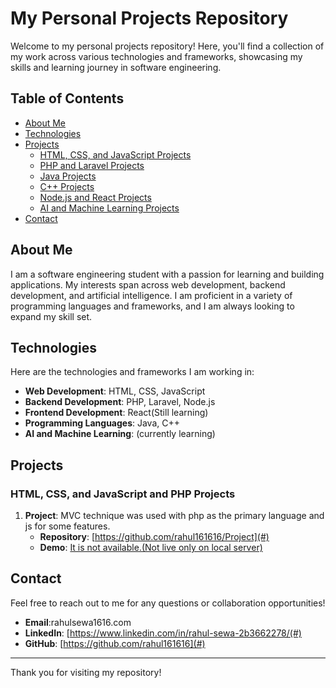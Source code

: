 # My Personal Projects Repository

Welcome to my personal projects repository! Here, you'll find a collection of my work across various technologies and frameworks, showcasing my skills and learning journey in software engineering.

## Table of Contents

- [About Me](#about-me)
- [Technologies](#technologies)
- [Projects](#projects)
  - [HTML, CSS, and JavaScript Projects](#html-css-and-javascript-projects)
  - [PHP and Laravel Projects](#php-and-laravel-projects)
  - [Java Projects](#java-projects)
  - [C++ Projects](#c-projects)
  - [Node.js and React Projects](#nodejs-and-react-projects)
  - [AI and Machine Learning Projects](#ai-and-machine-learning-projects)
- [Contact](#contact)

## About Me

I am a software engineering student with a passion for learning and building applications. My interests span across web development, backend development, and artificial intelligence. I am proficient in a variety of programming languages and frameworks, and I am always looking to expand my skill set.

## Technologies

Here are the technologies and frameworks I am working in:

- **Web Development**: HTML, CSS, JavaScript
- **Backend Development**: PHP, Laravel, Node.js
- **Frontend Development**: React(Still learning)
- **Programming Languages**: Java, C++
- **AI and Machine Learning**: (currently learning)

## Projects

### HTML, CSS, and JavaScript and PHP Projects

1. **Project**: MVC technique was used with php as the primary language and js for some features.
   - **Repository**: [https://github.com/rahul161616/Project](#)
   - **Demo**: [It is not available.(Not live only on local server)](#)

## Contact

Feel free to reach out to me for any questions or collaboration opportunities!

- **Email**:rahulsewa1616.com
- **LinkedIn**: [https://www.linkedin.com/in/rahul-sewa-2b3662278/(#)
- **GitHub**: [https://github.com/rahul161616](#)

---

Thank you for visiting my repository!
